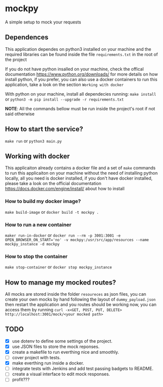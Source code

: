 # mockpy

A simple setup to mock your requests

## Dependences
This application dependes on python3 installed on your machine and the required libraries can be found inside the file ```requirements.txt``` in the root of the project

If you do not have python insalled on your machine, check the offical documentation https://www.python.org/downloads/ for more details on how install python, if you prefer, you can also use a docker containers to run this application, take a look on the section ```Working with docker```

With python on your machine, install all dependecies running:
```make install``` or ```python3 -m pip install --upgrade -r requirements.txt```


**NOTE**: All the commands bellow must be run inside the project's root if not said otherwise

## How to start the service?
```make run``` or ```python3 main.py```

## Working with docker
This applicaiton already contains a docker file and a set of ```make``` commands to run this applicaiton on your machine without the need of installing python locally, all you need is docker installed, if you don't have docker installed, please take a look on the official documentation https://docs.docker.com/engine/install/ about how to  install

### How to build my docker image?
```make build-image``` or ```docker build -t mockpy .```

### How to run a new container
```maker run-in-docker``` or ```docker run --rm -p 3001:3001 -e OPEN_BROWSER_ON_START='no' -v mockpy:/usr/src/app/resources --name mockpy_instance -d mockpy```

### How to stop the container
```make stop-container``` or ```docker stop mockpy_instance```

## How to manage my mocked routes?
All mocks are stored inside the folder ```resoureces``` as json files, you can create your own mocks by hand following the layout of ```dummy_payload.json``` then restart the application and you routes should be working now, you can access them by running ```curl -x<GET, POST, PUT, DELETE> http://localhost:3001/mock/<your mocked path>```

## TODO
 - [x] use dotenv to define some settings of the project.
 - [x] use JSON files to store the mock reponses.
 - [x] create a makefile to run everthing nice and smoothly.
 - [ ] cover project with tests.
 - [x] make everthing run inside a docker.
 - [ ] integrate tests with Jenkins and add test passing badgets to README.
 - [ ] create a visual interface to edit mock responses.
 - [ ] profit???
